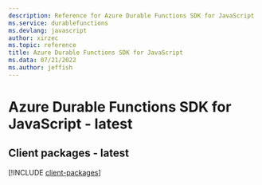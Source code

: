 ```yaml
---
description: Reference for Azure Durable Functions SDK for JavaScript
ms.service: durablefunctions
ms.devlang: javascript
author: xirzec
ms.topic: reference
title: Azure Durable Functions SDK for JavaScript
ms.data: 07/21/2022
ms.author: jeffish
---
```

# Azure Durable Functions SDK for JavaScript - latest

## Client packages - latest
[!INCLUDE [client-packages](durable-functions-client-index.md)]